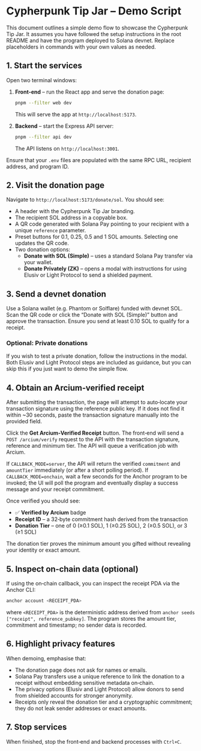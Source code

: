 # Cypherpunk Tip Jar – Demo Script

This document outlines a simple demo flow to showcase the Cypherpunk Tip Jar.  It assumes you have followed the setup instructions in the root README and have the program deployed to Solana devnet.  Replace placeholders in commands with your own values as needed.

## 1. Start the services

Open two terminal windows:

1. **Front‑end** – run the React app and serve the donation page:
   ```bash
   pnpm --filter web dev
   ```
   This will serve the app at `http://localhost:5173`.

2. **Backend** – start the Express API server:
   ```bash
   pnpm --filter api dev
   ```
   The API listens on `http://localhost:3001`.

Ensure that your `.env` files are populated with the same RPC URL, recipient address, and program ID.

## 2. Visit the donation page

Navigate to `http://localhost:5173/donate/sol`.  You should see:

* A header with the Cypherpunk Tip Jar branding.
* The recipient SOL address in a copyable box.
* A QR code generated with Solana Pay pointing to your recipient with a unique `reference` parameter.
* Preset buttons for 0.1, 0.25, 0.5 and 1 SOL amounts.  Selecting one updates the QR code.
* Two donation options:
  * **Donate with SOL (Simple)** – uses a standard Solana Pay transfer via your wallet.
  * **Donate Privately (ZK)** – opens a modal with instructions for using Elusiv or Light Protocol to send a shielded payment.

## 3. Send a devnet donation

Use a Solana wallet (e.g. Phantom or Solflare) funded with devnet SOL.  Scan the QR code or click the “Donate with SOL (Simple)” button and approve the transaction.  Ensure you send at least 0.10 SOL to qualify for a receipt.

### Optional: Private donations

If you wish to test a private donation, follow the instructions in the modal.  Both Elusiv and Light Protocol steps are included as guidance, but you can skip this if you just want to demo the simple flow.

## 4. Obtain an Arcium‑verified receipt

After submitting the transaction, the page will attempt to auto‑locate your transaction signature using the reference public key.  If it does not find it within ~30 seconds, paste the transaction signature manually into the provided field.

Click the **Get Arcium‑Verified Receipt** button.  The front‑end will send a `POST /arcium/verify` request to the API with the transaction signature, reference and minimum tier.  The API will queue a verification job with Arcium.

If `CALLBACK_MODE=server`, the API will return the verified `commitment` and `amountTier` immediately (or after a short polling period).  If `CALLBACK_MODE=onchain`, wait a few seconds for the Anchor program to be invoked; the UI will poll the program and eventually display a success message and your receipt commitment.

Once verified you should see:

* ✅ **Verified by Arcium** badge
* **Receipt ID** – a 32‑byte commitment hash derived from the transaction
* **Donation Tier** – one of 0 (≥0.1 SOL), 1 (≥0.25 SOL), 2 (≥0.5 SOL), or 3 (≥1 SOL)

The donation tier proves the minimum amount you gifted without revealing your identity or exact amount.

## 5. Inspect on‑chain data (optional)

If using the on‑chain callback, you can inspect the receipt PDA via the Anchor CLI:

```bash
anchor account <RECEIPT_PDA>
```

where `<RECEIPT_PDA>` is the deterministic address derived from `anchor seeds ["receipt", reference_pubkey]`.  The program stores the amount tier, commitment and timestamp; no sender data is recorded.

## 6. Highlight privacy features

When demoing, emphasise that:

* The donation page does not ask for names or emails.
* Solana Pay transfers use a unique reference to link the donation to a receipt without embedding sensitive metadata on‑chain.
* The privacy options (Elusiv and Light Protocol) allow donors to send from shielded accounts for stronger anonymity.
* Receipts only reveal the donation tier and a cryptographic commitment; they do not leak sender addresses or exact amounts.

## 7. Stop services

When finished, stop the front‑end and backend processes with `Ctrl+C`.